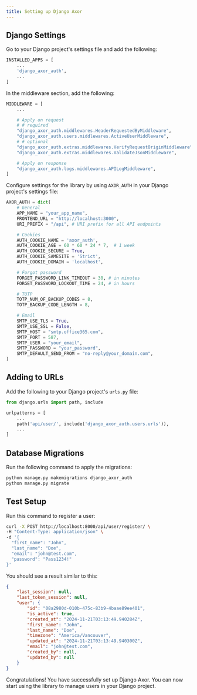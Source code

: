```yaml
---
title: Setting up Django Axor
---
```


## Django Settings

Go to your Django project's settings file and add the following:

```python
INSTALLED_APPS = [
    ...
    'django_axor_auth',
    ...
]
```

In the middleware section, add the following:

```python
MIDDLEWARE = [
    ...

    # Apply on request
    # # required
    "django_axor_auth.middlewares.HeaderRequestedByMiddleware",
    "django_axor_auth.users.middlewares.ActiveUserMiddleware",
    # # optional
    "django_axor_auth.extras.middlewares.VerifyRequestOriginMiddleware",
    "django_axor_auth.extras.middlewares.ValidateJsonMiddleware",

    # Apply on response
    "django_axor_auth.logs.middlewares.APILogMiddleware",
]
```

Configure settings for the library by using `AXOR_AUTH` in your Django project's settings file:

```python
AXOR_AUTH = dict(
    # General
    APP_NAME = "your_app_name",
    FRONTEND_URL = "http://localhost:3000",
    URI_PREFIX = "/api", # URI prefix for all API endpoints

    # Cookies
    AUTH_COOKIE_NAME = 'axor_auth',
    AUTH_COOKIE_AGE = 60 * 60 * 24 * 7,  # 1 week
    AUTH_COOKIE_SECURE = True,
    AUTH_COOKIE_SAMESITE = 'Strict',
    AUTH_COOKIE_DOMAIN = 'localhost',

    # Forgot password
    FORGET_PASSWORD_LINK_TIMEOUT = 30, # in minutes
    FORGET_PASSWORD_LOCKOUT_TIME = 24, # in hours

    # TOTP
    TOTP_NUM_OF_BACKUP_CODES = 8,
    TOTP_BACKUP_CODE_LENGTH = 8,

    # Email
    SMTP_USE_TLS = True,
    SMTP_USE_SSL = False,
    SMTP_HOST = "smtp.office365.com",
    SMTP_PORT = 587,
    SMTP_USER = "your_email",
    SMTP_PASSWORD = "your_password",
    SMTP_DEFAULT_SEND_FROM = "no-reply@your_domain.com",
)
```

## Adding to URLs

Add the following to your Django project's `urls.py` file:

```python
from django.urls import path, include

urlpatterns = [
    ...
    path('api/user/', include('django_axor_auth.users.urls')),
    ...
]
```

## Database Migrations

Run the following command to apply the migrations:

```bash
python manage.py makemigrations django_axor_auth
python manage.py migrate
```

## Test Setup

Run this command to register a user:

```bash
curl -X POST http://localhost:8000/api/user/register/ \
-H "Content-Type: application/json" \
-d '{
  "first_name": "John",
  "last_name": "Doe",
  "email": "john@test.com",
  "password": "Pass1234!"
}'
```

You should see a result similar to this:

```json
{
	"last_session": null,
	"last_token_session": null,
	"user": {
		"id": "08a2980d-010b-475c-83b9-4baae89ee401",
		"is_active": true,
		"created_at": "2024-11-21T03:13:49.940284Z",
		"first_name": "John",
		"last_name": "Doe",
		"timezone": "America/Vancouver",
		"updated_at": "2024-11-21T03:13:49.940300Z",
		"email": "john@test.com",
		"created_by": null,
		"updated_by": null
	}
}
```

Congratulations! You have successfully set up Django Axor. You can now start using the library to manage users in your Django project.
